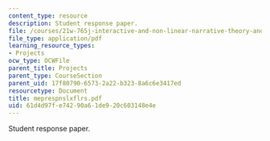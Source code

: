 ```yaml
---
content_type: resource
description: Student response paper.
file: /courses/21w-765j-interactive-and-non-linear-narrative-theory-and-practice-spring-2004/61d4d97fe74290a61de920c603148e4e_meprespnslxflrs.pdf
file_type: application/pdf
learning_resource_types:
- Projects
ocw_type: OCWFile
parent_title: Projects
parent_type: CourseSection
parent_uid: 17f80790-6573-2a22-b323-8a6c6e3417ed
resourcetype: Document
title: meprespnslxflrs.pdf
uid: 61d4d97f-e742-90a6-1de9-20c603148e4e
---
```

Student response paper.


